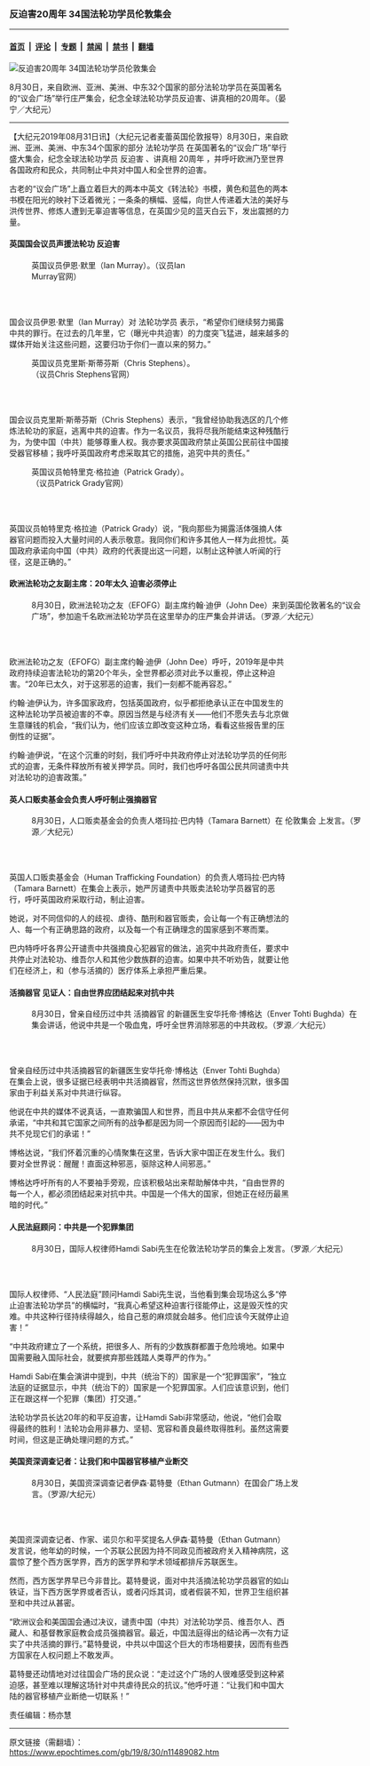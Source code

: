 ### 反迫害20周年 34国法轮功学员伦敦集会

---

#### [首页](../../../..?n11489082) &nbsp;|&nbsp; [评论](../../../../../epoch-comment?n11489082) &nbsp;|&nbsp; [专题](../../../../../epoch-special?n11489082) &nbsp;|&nbsp; [禁闻](../../../../../epoch-news?n11489082) &nbsp;|&nbsp; [禁书](../../../../../books?n11489082) &nbsp;|&nbsp; [翻墙](https://github.com/gfw-breaker/nogfw/blob/master/README.md?n11489082)


<div><img alt="反迫害20周年 34国法轮功学员伦敦集会" class="attachment-djy_600_400 size-djy_600_400 wp-post-image" src="https://i.epochtimes.com/assets/uploads/2019/08/48648588891_a5ae61a675_o-600x400.jpg"/>
<div class="caption">
 <p>
  8月30日，来自欧洲、亚洲、美洲、中东32个国家的部分法轮功学员在英国著名的“议会广场”举行庄严集会，纪念全球法轮功学员反迫害、讲真相的20周年。（晏宁／大纪元）
 </p>
</div></div><hr/><div class="post_content" id="artbody" itemprop="articleBody">
 <!-- article content begin -->
 <p>
  【大纪元2019年08月31日讯】（大纪元记者麦蕾英国伦敦报导）8月30日，来自欧洲、亚洲、美洲、中东34个国家的部分
  <ok href="https://www.epochtimes.com/gb/tag/%E6%B3%95%E8%BD%AE%E5%8A%9F%E5%AD%A6%E5%91%98.html">
   法轮功学员
  </ok>
  在英国著名的“议会广场”举行盛大集会，纪念全球法轮功学员
  <ok href="https://www.epochtimes.com/gb/tag/%E5%8F%8D%E8%BF%AB%E5%AE%B3.html">
   反迫害
  </ok>
  、讲真相
  <ok href="https://www.epochtimes.com/gb/tag/20%E5%91%A8%E5%B9%B4.html">
   20周年
  </ok>
  ，并呼吁欧洲乃至世界各国政府和民众，共同制止中共对中国人和全世界的迫害。
 </p>
 <p>
  古老的“议会广场”上矗立着巨大的两本中英文《转法轮》书模，黄色和蓝色的两本书模在阳光的映衬下泛着微光；一条条的横幅、竖幅，向世人传递着大法的美好与洪传世界、修炼人遭到无辜迫害等信息，在英国少见的蓝天白云下，发出震撼的力量。
 </p>
 <h4>
  英国国会议员声援法轮功
  <ok href="https://www.epochtimes.com/gb/tag/%E5%8F%8D%E8%BF%AB%E5%AE%B3.html">
   反迫害
  </ok>
 </h4>
 <figure aria-describedby="caption-attachment-11489092" class="wp-caption aligncenter" id="attachment_11489092" style="width: 300px">
  <ok href="https://i.epochtimes.com/assets/uploads/2019/08/portrait_of_Ian_Murray_crop_2-600x800-1.jpg" target="_blank">
   <img alt="" class="wp-image-11489092 size-small" src="https://i.epochtimes.com/assets/uploads/2019/08/portrait_of_Ian_Murray_crop_2-600x800-1-300x400.jpg"/>
  </ok>
  <br/><figcaption class="wp-caption-text" id="caption-attachment-11489092">
   英国议员伊恩·默里（Ian Murray）。（议员Ian Murray官网）
  </figcaption><br/>
 </figure><br/>
 <p>
  国会议员伊恩·默里（Ian Murray）对
  <ok href="https://www.epochtimes.com/gb/tag/%E6%B3%95%E8%BD%AE%E5%8A%9F%E5%AD%A6%E5%91%98.html">
   法轮功学员
  </ok>
  表示，“希望你们继续努力揭露中共的罪行。在过去的几年里，它（曝光中共迫害）的力度突飞猛进，越来越多的媒体开始关注这些问题，这要归功于你们一直以来的努力。”
 </p>
 <figure aria-describedby="caption-attachment-11489093" class="wp-caption aligncenter" id="attachment_11489093" style="width: 300px">
  <ok href="https://i.epochtimes.com/assets/uploads/2019/08/Chris-Stephens-1.jpg" target="_blank">
   <img alt="" class="wp-image-11489093 size-small" src="https://i.epochtimes.com/assets/uploads/2019/08/Chris-Stephens-1-300x300.jpg"/>
  </ok>
  <br/><figcaption class="wp-caption-text" id="caption-attachment-11489093">
   英国议员克里斯·斯蒂芬斯（Chris Stephens）。（议员Chris Stephens官网）
  </figcaption><br/>
 </figure><br/>
 <p>
  国会议员克里斯·斯蒂芬斯（Chris Stephens）表示，“我曾经协助我选区的几个修炼法轮功的家庭，逃离中共的迫害。作为一名议员，我将尽我所能结束这种残酷行为，为使中国（中共）能够尊重人权。我亦要求英国政府禁止英国公民前往中国接受器官移植；我呼吁英国政府考虑采取其它的措施，追究中共的责任。”
 </p>
 <figure aria-describedby="caption-attachment-11489095" class="wp-caption aligncenter" id="attachment_11489095" style="width: 300px">
  <ok href="https://i.epochtimes.com/assets/uploads/2019/08/1200px-Official_portrait_of_Patrick_Grady_crop_2-1.jpg" target="_blank">
   <img alt="" class="wp-image-11489095 size-small" src="https://i.epochtimes.com/assets/uploads/2019/08/1200px-Official_portrait_of_Patrick_Grady_crop_2-1-300x400.jpg"/>
  </ok>
  <br/><figcaption class="wp-caption-text" id="caption-attachment-11489095">
   英国议员帕特里克·格拉迪（Patrick Grady）。（议员Patrick Grady官网）
  </figcaption><br/>
 </figure><br/>
 <p>
  英国议员帕特里克·格拉迪（Patrick Grady）说，“我向那些为揭露活体强摘人体器官问题而投入大量时间的人表示敬意。我同你们和许多其他人一样为此担忧。英国政府承诺向中国（中共）政府的代表提出这一问题，以制止这种骇人听闻的行径，这是正确的。”
 </p>
 <h4>
  欧洲法轮功之友副主席：20年太久 迫害必须停止
 </h4>
 <figure aria-describedby="caption-attachment-11489045" class="wp-caption aligncenter" id="attachment_11489045" style="width: 600px">
  <ok href="https://i.epochtimes.com/assets/uploads/2019/08/48649247817_4f5cbdde1b_o.jpg" target="_blank">
   <img alt="" class="size-large wp-image-11489045" src="https://i.epochtimes.com/assets/uploads/2019/08/48649247817_4f5cbdde1b_o-600x400.jpg"/>
  </ok>
  <br/><figcaption class="wp-caption-text" id="caption-attachment-11489045">
   8月30日，欧洲法轮功之友（EFOFG）副主席约翰·迪伊（John Dee）来到英国伦敦著名的“议会广场”，参加逾千名欧洲法轮功学员在这里举办的庄严集会并讲话。（罗源／大纪元）
  </figcaption><br/>
 </figure><br/>
 <p>
  欧洲法轮功之友（EFOFG）副主席约翰·迪伊（John Dee）呼吁，2019年是中共政府持续迫害法轮功的第20个年头，全世界都必须对此予以重视，停止这种迫害。“20年已太久，对于这邪恶的迫害，我们一刻都不能再容忍。”
 </p>
 <p>
  约翰·迪伊认为，许多国家政府，包括英国政府，似乎都拒绝承认正在中国发生的这种法轮功学员被迫害的不幸。原因当然是与经济有关——他们不愿失去与北京做生意赚钱的机会，“我们认为，他们应该立即改变这种立场，看看这些报告里的压倒性的证据”。
 </p>
 <p>
  约翰·迪伊说，“在这个沉重的时刻，我们呼吁中共政府停止对法轮功学员的任何形式的迫害，无条件释放所有被关押学员。同时，我们也呼吁各国公民共同谴责中共对法轮功的迫害政策。”
 </p>
 <h4>
  英人口贩卖基金会负责人呼吁制止强摘器官
 </h4>
 <figure aria-describedby="caption-attachment-11489048" class="wp-caption aligncenter" id="attachment_11489048" style="width: 600px">
  <ok href="https://i.epochtimes.com/assets/uploads/2019/08/48649248362_836f58fcf1_o.jpg" target="_blank">
   <img alt="" class="size-large wp-image-11489048" src="https://i.epochtimes.com/assets/uploads/2019/08/48649248362_836f58fcf1_o-600x400.jpg"/>
  </ok>
  <br/><figcaption class="wp-caption-text" id="caption-attachment-11489048">
   8月30日，人口贩卖基金会的负责人塔玛拉·巴内特（Tamara Barnett）在
   <ok href="https://www.epochtimes.com/gb/tag/%E4%BC%A6%E6%95%A6%E9%9B%86%E4%BC%9A.html">
    伦敦集会
   </ok>
   上发言。（罗源／大纪元）
  </figcaption><br/>
 </figure><br/>
 <p>
  英国人口贩卖基金会（Human Trafficking Foundation）的负责人塔玛拉·巴内特（Tamara Barnett）在集会上表示，她严厉谴责中共贩卖法轮功学员器官的恶行，呼吁英国政府采取行动，制止迫害。
 </p>
 <p>
  她说，对不同信仰的人的歧视、虐待、酷刑和器官贩卖，会让每一个有正确想法的人、每一个有正确思路的政府，以及每一个有正确理念的国家感到不寒而栗。
 </p>
 <p>
  巴内特呼吁各界公开谴责中共强摘良心犯器官的做法，追究中共政府责任，要求中共停止对法轮功、维吾尔人和其他少数族群的迫害。如果中共不听劝告，就要让他们在经济上，和（参与活摘的）医疗体系上承担严重后果。
 </p>
 <h4>
  <ok href="https://www.epochtimes.com/gb/tag/%E6%B4%BB%E6%91%98%E5%99%A8%E5%AE%98.html">
   活摘器官
  </ok>
  见证人：自由世界应团结起来对抗中共
 </h4>
 <figure aria-describedby="caption-attachment-11489034" class="wp-caption aligncenter" id="attachment_11489034" style="width: 600px">
  <ok href="https://i.epochtimes.com/assets/uploads/2019/08/48649248312_918febd9b1_o.jpg" target="_blank">
   <img alt="" class="size-large wp-image-11489034" src="https://i.epochtimes.com/assets/uploads/2019/08/48649248312_918febd9b1_o-600x400.jpg"/>
  </ok>
  <br/><figcaption class="wp-caption-text" id="caption-attachment-11489034">
   8月30日，曾亲自经历过中共
   <ok href="https://www.epochtimes.com/gb/tag/%E6%B4%BB%E6%91%98%E5%99%A8%E5%AE%98.html">
    活摘器官
   </ok>
   的新疆医生安华托帝·博格达（Enver Tohti Bughda）在集会讲话，他说中共是一个吸血鬼，呼吁全世界消除邪恶的中共政权。（罗源／大纪元）
  </figcaption><br/>
 </figure><br/>
 <p>
  曾亲自经历过中共活摘器官的新疆医生安华托帝·博格达（Enver Tohti Bughda）在集会上说，很多证据已经表明中共活摘器官，然而这世界依然保持沉默，很多国家由于利益关系对中共进行纵容。
 </p>
 <p>
  他说在中共的媒体不说真话，一直欺骗国人和世界，而且中共从来都不会信守任何承诺，“中共和其它国家之间所有的战争都是因为同一个原因而引起的——因为中共不兑现它们的承诺！”
 </p>
 <p>
  博格达说，“我们怀着沉重的心情聚集在这里，告诉大家中国正在发生什么。我们要对全世界说：醒醒！直面这种邪恶，驱除这种人间邪恶。”
 </p>
 <p>
  博格达呼吁所有的人不要袖手旁观，应该积极站出来帮助解体中共，“自由世界的每一个人，都必须团结起来对抗中共。中国是一个伟大的国家，但她正在经历最黑暗的时代。”
 </p>
 <h4>
  人民法庭顾问：中共是一个犯罪集团
 </h4>
 <figure aria-describedby="caption-attachment-11489243" class="wp-caption aligncenter" id="attachment_11489243" style="width: 600px">
  <ok href="https://i.epochtimes.com/assets/uploads/2019/08/48648743543_3cb5a8eb60_z.jpg" target="_blank">
   <img alt="" class="size-large wp-image-11489243" src="https://i.epochtimes.com/assets/uploads/2019/08/48648743543_3cb5a8eb60_z-600x400.jpg"/>
  </ok>
  <br/><figcaption class="wp-caption-text" id="caption-attachment-11489243">
   8月30日，国际人权律师Hamdi Sabi先生在伦敦法轮功学员的集会上发言。（罗源／大纪元）
  </figcaption><br/>
 </figure><br/>
 <p>
  国际人权律师、“人民法庭”顾问Hamdi Sabi先生说，当他看到集会现场这么多“停止迫害法轮功学员”的横幅时，“我真心希望这种迫害行径能停止，这是毁灭性的灾难。中共这种行径持续得越久，给自己惹的麻烦就会越多。他们应该今天就停止迫害！”
 </p>
 <p>
  “中共政府建立了一个系统，把很多人、所有的少数族群都置于危险境地。如果中国需要融入国际社会，就要摈弃那些践踏人类尊严的作为。”
 </p>
 <p>
  Hamdi Sabi在集会演讲中提到，中共（统治下的）国家是一个“犯罪国家”，“独立法庭的证据显示，中共（统治下的）国家是一个犯罪国家。人们应该意识到，他们正在跟这样一个犯罪（集团）打交道。”
 </p>
 <p>
  法轮功学员长达20年的和平反迫害，让Hamdi Sabi非常感动，他说，“他们会取得最终的胜利！法轮功会用非暴力、坚韧、宽容和善良最终取得胜利。虽然这需要时间，但这是正确处理问题的方式。”
 </p>
 <h4>
  美国资深调查记者：让我们和中国器官移植产业断交
 </h4>
 <figure aria-describedby="caption-attachment-11490002" class="wp-caption aligncenter" id="attachment_11490002" style="width: 499px">
  <ok href="https://i.epochtimes.com/assets/uploads/2019/08/11-48.jpg" target="_blank">
   <img alt="" class="wp-image-11490002 size-full" src="https://i.epochtimes.com/assets/uploads/2019/08/11-48.jpg"/>
  </ok>
  <br/><figcaption class="wp-caption-text" id="caption-attachment-11490002">
   8月30日，美国资深调查记者伊森·葛特曼（Ethan Gutmann）在国会广场上发言。（罗源/大纪元）
  </figcaption><br/>
 </figure><br/>
 <p>
  美国资深调查记者、作家、诺贝尓和平奖提名人伊森·葛特曼（Ethan Gutmann）发言说，他年幼的时候，一个苏联公民因为持不同政见而被政府关入精神病院，这震惊了整个西方医学界，西方的医学界和学术领域都排斥苏联医生。
 </p>
 <p>
  然而，西方医学界早已今非昔比。葛特曼说，面对中共活摘法轮功学员器官的如山铁证，当下西方医学界或者否认，或者闪烁其词，或者假装不知，世界卫生组织甚至和中共过从甚密。
 </p>
 <p>
  “欧洲议会和美国国会通过决议，谴责中国（中共）对法轮功学员、维吾尔人、西藏人、和基督教家庭教会成员强摘器官。最近，中国法庭得出的结论再一次有力证实了中共活摘的罪行。”葛特曼说，中共以中国这个巨大的市场相要挟，因而有些西方国家在人权问题上不敢发声。
 </p>
 <p>
  葛特曼还动情地对过往国会广场的民众说：“走过这个广场的人很难感受到这种紧迫感，甚至难以理解这场针对中共虐待民众的抗议。”他呼吁道：“让我们和中国大陆的器官移植产业断绝一切联系！”
 </p>
 <p>
  责任编辑：杨亦慧
 </p>
 <!-- article content end -->
 <div id="below_article_ad">
 </div>
</div>


---

原文链接（需翻墙）：https://www.epochtimes.com/gb/19/8/30/n11489082.htm